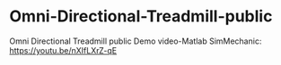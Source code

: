 # Omni-Directional-Treadmill-public
Omni Directional Treadmill public
 Demo video-Matlab SimMechanic:
 https://youtu.be/nXIfLXrZ-qE
 
